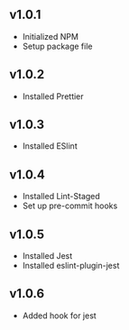 ## v1.0.1

- Initialized NPM
- Setup package file

## v1.0.2

- Installed Prettier

## v1.0.3

- Installed ESlint

## v1.0.4

- Installed Lint-Staged
- Set up pre-commit hooks

## v1.0.5

- Installed Jest
- Installed eslint-plugin-jest

## v1.0.6

- Added hook for jest
